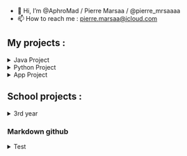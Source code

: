 - 👋 Hi, I’m @AphroMad / Pierre Marsaa / @pierre_mrsaaaa
- 📫 How to reach me : pierre.marsaa@icloud.com

## My projects : 
<details>
<summary>Java Project</summary>
<p>
    
| Project       | Status        | Type      | My Role (if blank, I was alone) | Collaborator(s) | Last comment |
|:-------------:|:-------------:|:---------:|:-------:|:---------------:|:------------:|       
| [BlackJack Count](https://github.com/AphroMad/Blackjack_count "BlackJack")                                      | Finished   |  Java   |  |  |     | 
    
</p>
</details>

<details>
<summary>Python Project</summary>
<p>
    
| Project       | Status        | Type      | My Role (if blank, I was alone) | Collaborator(s) | Last comment |
|:-------------:|:-------------:|:---------:|:-------:|:---------------:|:------------:|       
| [A Pokemon Go Bot](https://github.com/AphroMad/PoGo-Adb "PoGo Bot")                                             | Paused   |  Python   | The "ingame" part (detection of object / what move to do in each situation / etc.. | [@Gerem66](https://github.com/Gerem66)  |  Need to learn a bit more about Machine Learning and object recognition  | 
| [Preparation Ebay products](https://github.com/AphroMad/Prepa_photo_produit "Preparation Ebay products")        | Almost done   |  Python   |  |  |  Clean up the code and comment well   | 
| [Change picture format](https://github.com/AphroMad/JPG-to-PNG "Format")                                        | Done   |  Python   |  |  |     | 
| [Crop Video](https://github.com/AphroMad/Croping_video "CropVideo")                                             | Almost done   |  Python   |  |  |  Clean up the code and comment well   | 
| [Note conversion](https://github.com/AphroMad/Piano-Guitar-Ukulele-Conversion "Note conversion ")               | Almost done   |  Python   |  |  | Clean up the code and comment well  | 
| [Crop Instagram ScreenShot](https://github.com/AphroMad/Crop-Instagram "Crop Instagram ScreenShot")             | Almost done   |  Python   |  |  | Clean up the code and comment well  | 
</p>
</details>


<details>
<summary>App Project</summary>
<p>
    
| Project       | Status        | Type      | My Role (if blank, I was alone) | Collaborator(s) | Last comment |
|:-------------:|:-------------:|:---------:|:-------:|:---------------:|:------------:|       
| [Organizapp](https://github.com/Gerem66/Organizapp "Click me")                                                          | Current |  React Native App   | frontend |  [@Gerem66](https://github.com/Gerem66)  | Need some iOS fixes | 
| [Magic Button](https://github.com/AphroMad/MagicButton "Magic Button")                                         | Current   |  React Native App  |  |  |  OK for ios and android, need to create .apk and .ipa and to see how we can put ads on the app  | 
| [Break the Egg](https://github.com/AphroMad/Break-the-Egg "Break the Egg")                                      | Current   |  React Native App   |  |  |  Added ending screen and play again  | 
| [Tuner](https://github.com/AphroMad/Tuner "Click me")                                                           | Not started   |  React Native App   | |   |     | 
| [24 Ads](https://github.com/AphroMad/24Ads "Click me")                                                          | Not started   |  React Native App   |  |  |     |
| [NotesApp](https://github.com/Gerem66/NotesApp "Click me")                                                           | Not started   |  React Native App   | The music recognition part | [@Gerem66](https://github.com/Gerem66) |  Need to learn a bit more about how Fast Fourier Transform work   | 
| [Organizapp](https://github.com/Gerem66/Organizapp "Click me")                                                          | Current |  React Native App   | frontend |  [@Gerem66](https://github.com/Gerem66)  | Need some iOS fixes | 
    
</p>
</details>

## School projects : 

<details>
<summary>3rd year</summary>
<p>
    
| Project       | Status        | Type      | My Role (if blank, I was alone) | Collaborator(s) | Last comment |
|:-------------:|:-------------:|:---------:|:-------:|:---------------:|:------------:|       
| [BE CHTI](https://github.com/AphroMad/BE-CHTI "BE CHTI")                                      | Finished   |  ASM - C  |  |  |     | 
| [BE Graphes](https://github.com/AphroMad/BE_Graphes "BE Graphes")                                      | Finished   |  Java  |  |  |     | 
    
</p>
</details>




### Markdown github
<details>
<summary>Test</summary>
<p>

- Here is [Google](https://google.com)
- Test
    - ``` test ```
    - [ ] test
        - [x] test

</p>
</details>
